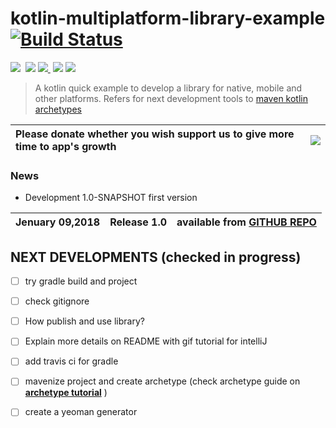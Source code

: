 # kotlin-multiplatform-library-example [![Build Status](https://travis-ci.org/amanganiello90/kotlin-multiplatform-library-example.svg)](https://travis-ci.org/amanganiello90/kotlin-multiplatform-library-example)

<img src="https://img.shields.io/github/forks/amanganiello90/kotlin-multiplatform-library-example.svg">&nbsp;
<img src="https://img.shields.io/github/stars/amanganiello90/kotlin-multiplatform-library-example.svg">&nbsp;<a href="https://github.com/amanganiello90/kotlin-multiplatform-library-example/issues"><img src="https://img.shields.io/github/issues/amanganiello90/kotlin-multiplatform-library-example.svg">
</a>&nbsp;<img src="https://img.shields.io/github/license/amanganiello90/kotlin-multiplatform-library-example.svg">&nbsp;<img src="https://img.shields.io/github/downloads/amanganiello90/kotlin-multiplatform-library-example/total.svg">&nbsp;

> A kotlin quick example to develop a library for native, mobile and other platforms. Refers for next development tools to [maven kotlin archetypes](https://github.com/JetBrains/kotlin/tree/master/libraries/tools/maven-archetypes) 

|Please donate whether you wish support us to give more time to app's growth | [![](https://www.paypal.com/en_US/IT/i/btn/btn_donateCC_LG.gif)](https://www.paypal.com/cgi-bin/webscr?cmd=_s-xclick&hosted_button_id=XTC895QYD28TC) |
|:------------------------------------------------------------------------------|:------------------------------------------------------------------------------------------------------------------------------------------------------|


### News ###

* Development 1.0-SNAPSHOT first version

Jenuary 09,2018  | **Release 1.0** | available from  **[GITHUB REPO](https://github.com/amanganiello90/kotlin-multiplatform-library-example/archive/develop.zip)**  |
---- | ---- | ---- |


## NEXT DEVELOPMENTS (checked in progress)

- [ ] try gradle build and project 
- [ ] check gitignore
- [ ] How publish and use library?
- [ ] Explain more details on README with gif tutorial for intelliJ
- [ ] add travis ci for gradle
- [ ] mavenize project and create archetype (check archetype guide on **[archetype tutorial](https://turreta.com/2017/05/24/kotlin-how-to-create-maven-project-for-kotlin/)** )
- [ ] create a yeoman generator



